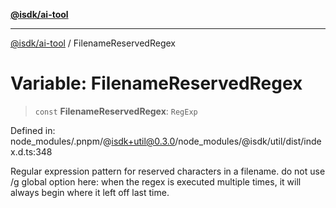 [**@isdk/ai-tool**](../README.md)

***

[@isdk/ai-tool](../globals.md) / FilenameReservedRegex

# Variable: FilenameReservedRegex

> `const` **FilenameReservedRegex**: `RegExp`

Defined in: node\_modules/.pnpm/@isdk+util@0.3.0/node\_modules/@isdk/util/dist/index.d.ts:348

Regular expression pattern for reserved characters in a filename.
do not use /g global option here: when the regex is executed multiple times, it will always begin where it left off last time.

